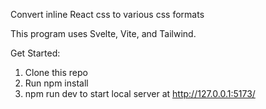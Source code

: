 Convert inline React css to various css formats

This program uses Svelte, Vite, and Tailwind. 

Get Started:
1. Clone this repo
2. Run npm install 
3. npm run dev to start local server at http://127.0.0.1:5173/